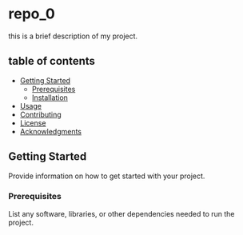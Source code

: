 # repo_0

this is a brief description of my project.

## table of contents

- [Getting Started](#getting-started)
  - [Prerequisites](#prerequisites)
  - [Installation](#installation)
- [Usage](#usage)
- [Contributing](#contributing)
- [License](#license)
- [Acknowledgments](#acknowledgments)

## Getting Started

Provide information on how to get started with your project.

### Prerequisites

List any software, libraries, or other dependencies needed to run the project.
